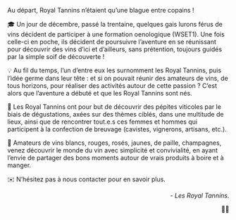 Au départ, Royal Tannins n’étaient qu’une blague entre copains !

🎓 Un jour de décembre, passé la trentaine, quelques gais lurons férus de vins décident de participer à une formation oenologique (WSET1). Une fois celle-ci en poche, ils décident de poursuivre l’aventure en se réunissant pour découvrir des vins d’ici et d’ailleurs, sans prétention, toujours guidés par la simple soif de découverte !

💡 Au fil du temps, l’un d’entre eux les surnomment les Royal Tannins, puis l’idée germe dans leur tête : et si on pouvait réunir des amateurs de vins, de tous horizons, pour réaliser des activités autour de cette passion ?
C’est alors que l’aventure a débuté et que les Royal Tannins sont nés.

🍇 Les Royal Tannins ont pour but de découvrir des pépites viticoles par le biais de dégustations, axées sur des thèmes ciblés, dans une multitude de lieux, ainsi que de rencontrer tout.e.s ces femmes et hommes qui participent à la confection de breuvage (cavistes, vignerons, artisans, etc.).

📣 Amateurs de vins blancs, rouges, rosés, jaunes, de paille, champagnes, venez découvrir le monde du vin avec simplicité et convivialité, en ayant l’envie de partager des bons moments autour de vrais produits à boire et à manger.

✉️ N’hésitez pas à nous contacter pour en savoir plus.


*<div align="right">- Les Royal Tannins.</div>*
<div align="right">👑🍷</div>
